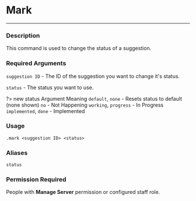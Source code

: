 # Mark
---
### Description
This command is used to change the status of a suggestion.
### Required Arguments
`suggestion ID` - The ID of the suggestion you want to change it's status.

`status` - The status you want to use.

?> new status Argument Meaning `default`, `none` - Resets status to default (none shown) `no` - Not Happening `working`, `progress` - In Progress `implemented`, `done` - Implemented


### Usage
```
.mark <suggestion ID> <status>
```
### Aliases
`status`
### Permission Required
People with **Manage Server** permission or configured staff role.

